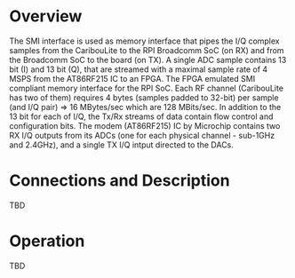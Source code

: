 # Overview
The SMI interface is used as memory interface that pipes the I/Q complex samples from the CaribouLite to the RPI Broadcomm SoC (on RX) and from the Broadcomm SoC to the board (on TX).
A single ADC sample contains 13 bit (I) and 13 bit (Q), that are streamed with a maximal sample rate of 4 MSPS from the AT86RF215 IC to an FPGA. The FPGA emulated SMI compliant memory interface for the RPI SoC.
Each RF channel (CaribouLite has two of them) requires 4 bytes (samples padded to 32-bit) per sample (and I/Q pair) => 16 MBytes/sec which are 128 MBits/sec. In addition to the 13 bit for each of I/Q, the Tx/Rx streams of data contain flow control and configuration bits. The modem (AT86RF215) IC by Microchip contains two RX I/Q outputs from its ADCs (one for each physical channel - sub-1GHz and 2.4GHz), and a single TX I/Q intput directed to the DACs.

# Connections and Description
TBD

# Operation
TBD